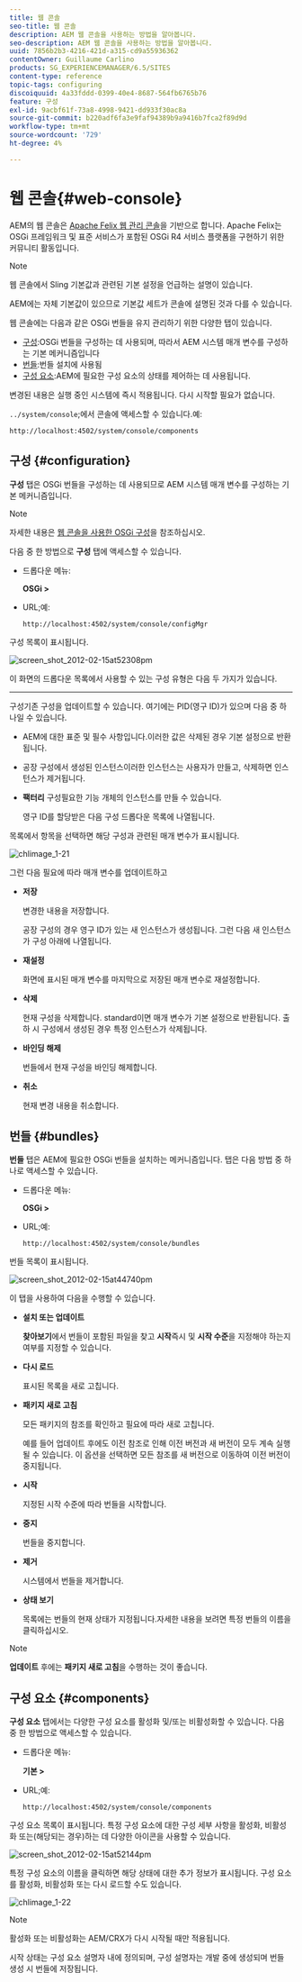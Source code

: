 ```yaml
---
title: 웹 콘솔
seo-title: 웹 콘솔
description: AEM 웹 콘솔을 사용하는 방법을 알아봅니다.
seo-description: AEM 웹 콘솔을 사용하는 방법을 알아봅니다.
uuid: 7856b2b3-4216-421d-a315-cd9a55936362
contentOwner: Guillaume Carlino
products: SG_EXPERIENCEMANAGER/6.5/SITES
content-type: reference
topic-tags: configuring
discoiquuid: 4a33fddd-0399-40e4-8687-564fb6765b76
feature: 구성
exl-id: 9acbf61f-73a8-4998-9421-dd933f30ac8a
source-git-commit: b220adf6fa3e9faf94389b9a9416b7fca2f89d9d
workflow-type: tm+mt
source-wordcount: '729'
ht-degree: 4%

---
```


# 웹 콘솔{#web-console}

AEM의 웹 콘솔은 [Apache Felix 웹 관리 콘솔](https://felix.apache.org/documentation/subprojects/apache-felix-web-console.html)을 기반으로 합니다. Apache Felix는 OSGi 프레임워크 및 표준 서비스가 포함된 OSGi R4 서비스 플랫폼을 구현하기 위한 커뮤니티 활동입니다.

>[!NOTE]
>
>웹 콘솔에서 Sling 기본값과 관련된 기본 설정을 언급하는 설명이 있습니다.
>
>AEM에는 자체 기본값이 있으므로 기본값 세트가 콘솔에 설명된 것과 다를 수 있습니다.

웹 콘솔에는 다음과 같은 OSGi 번들을 유지 관리하기 위한 다양한 탭이 있습니다.

* [구성](#configuration):OSGi 번들을 구성하는 데 사용되며, 따라서 AEM 시스템 매개 변수를 구성하는 기본 메커니즘입니다
* [번들](#bundles):번들 설치에 사용됨
* [구성 요소](#components):AEM에 필요한 구성 요소의 상태를 제어하는 데 사용됩니다.

변경된 내용은 실행 중인 시스템에 즉시 적용됩니다. 다시 시작할 필요가 없습니다.

`../system/console`;에서 콘솔에 액세스할 수 있습니다.예:

`http://localhost:4502/system/console/components`

## 구성 {#configuration}

**구성** 탭은 OSGi 번들을 구성하는 데 사용되므로 AEM 시스템 매개 변수를 구성하는 기본 메커니즘입니다.

>[!NOTE]
>
>자세한 내용은 [웹 콘솔을 사용한 OSGi 구성](/help/sites-deploying/configuring-osgi.md)을 참조하십시오.

다음 중 한 방법으로 **구성** 탭에 액세스할 수 있습니다.

* 드롭다운 메뉴:

   **OSGi >**

* URL;예:

   `http://localhost:4502/system/console/configMgr`

구성 목록이 표시됩니다.

![screen_shot_2012-02-15at52308pm](assets/screen_shot_2012-02-15at52308pm.png)

이 화면의 드롭다운 목록에서 사용할 수 있는 구성 유형은 다음 두 가지가 있습니다.

* ****
구성기존 구성을 업데이트할 수 있습니다. 여기에는 PID(영구 ID)가 있으며 다음 중 하나일 수 있습니다.

   * AEM에 대한 표준 및 필수 사항입니다.이러한 값은 삭제된 경우 기본 설정으로 반환됩니다.
   * 공장 구성에서 생성된 인스턴스이러한 인스턴스는 사용자가 만들고, 삭제하면 인스턴스가 제거됩니다.

* **팩터리**
구성필요한 기능 개체의 인스턴스를 만들 수 있습니다.

   영구 ID를 할당받은 다음 구성 드롭다운 목록에 나열됩니다.

목록에서 항목을 선택하면 해당 구성과 관련된 매개 변수가 표시됩니다.

![chlimage_1-21](assets/chlimage_1-21a.png)

그런 다음 필요에 따라 매개 변수를 업데이트하고

* **저장**

   변경한 내용을 저장합니다.

   공장 구성의 경우 영구 ID가 있는 새 인스턴스가 생성됩니다. 그런 다음 새 인스턴스가 구성 아래에 나열됩니다.

* **재설정**

   화면에 표시된 매개 변수를 마지막으로 저장된 매개 변수로 재설정합니다.

* **삭제**

   현재 구성을 삭제합니다. standard이면 매개 변수가 기본 설정으로 반환됩니다. 출하 시 구성에서 생성된 경우 특정 인스턴스가 삭제됩니다.

* **바인딩 해제**

   번들에서 현재 구성을 바인딩 해제합니다.

* **취소**

   현재 변경 내용을 취소합니다.

## 번들 {#bundles}

**번들** 탭은 AEM에 필요한 OSGi 번들을 설치하는 메커니즘입니다. 탭은 다음 방법 중 하나로 액세스할 수 있습니다.

* 드롭다운 메뉴:

   **OSGi >**

* URL;예:

   `http://localhost:4502/system/console/bundles`

번들 목록이 표시됩니다.

![screen_shot_2012-02-15at44740pm](assets/screen_shot_2012-02-15at44740pm.png)

이 탭을 사용하여 다음을 수행할 수 있습니다.

* **설치 또는 업데이트**

   **찾아보기**&#x200B;에서 번들이 포함된 파일을 찾고 **시작**&#x200B;즉시 및 **시작 수준**&#x200B;을 지정해야 하는지 여부를 지정할 수 있습니다.

* **다시 로드**

   표시된 목록을 새로 고칩니다.

* **패키지 새로 고침**

   모든 패키지의 참조를 확인하고 필요에 따라 새로 고칩니다.

   예를 들어 업데이트 후에도 이전 참조로 인해 이전 버전과 새 버전이 모두 계속 실행될 수 있습니다. 이 옵션을 선택하면 모든 참조를 새 버전으로 이동하여 이전 버전이 중지됩니다.

* **시작**

   지정된 시작 수준에 따라 번들을 시작합니다.

* **중지**

   번들을 중지합니다.

* **제거**

   시스템에서 번들을 제거합니다.

* **상태 보기**

   목록에는 번들의 현재 상태가 지정됩니다.자세한 내용을 보려면 특정 번들의 이름을 클릭하십시오.

>[!NOTE]
>
>**업데이트** 후에는 **패키지 새로 고침**&#x200B;을 수행하는 것이 좋습니다.

## 구성 요소 {#components}

**구성 요소** 탭에서는 다양한 구성 요소를 활성화 및/또는 비활성화할 수 있습니다. 다음 중 한 방법으로 액세스할 수 있습니다.

* 드롭다운 메뉴:

   **기본 >**

* URL;예:

   `http://localhost:4502/system/console/components`

구성 요소 목록이 표시됩니다. 특정 구성 요소에 대한 구성 세부 사항을 활성화, 비활성화 또는(해당되는 경우)하는 데 다양한 아이콘을 사용할 수 있습니다.

![screen_shot_2012-02-15at52144pm](assets/screen_shot_2012-02-15at52144pm.png)

특정 구성 요소의 이름을 클릭하면 해당 상태에 대한 추가 정보가 표시됩니다. 구성 요소를 활성화, 비활성화 또는 다시 로드할 수도 있습니다.

![chlimage_1-22](assets/chlimage_1-22a.png)

>[!NOTE]
>
>활성화 또는 비활성화는 AEM/CRX가 다시 시작될 때만 적용됩니다.
>
>시작 상태는 구성 요소 설명자 내에 정의되며, 구성 설명자는 개발 중에 생성되며 번들 생성 시 번들에 저장됩니다.
